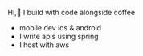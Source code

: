 Hi,👋
I build with code alongside coffee
 - mobile dev ios & android
 - I write apis using spring
 - I host with aws


